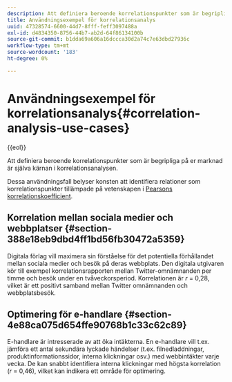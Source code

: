 ```yaml
---
description: Att definiera beroende korrelationspunkter som är begripliga på er marknad är själva kärnan i korrelationsanalysen.
title: Användningsexempel för korrelationsanalys
uuid: 47328574-6600-44d7-8fff-feff3097488a
exl-id: d4834350-8756-44b7-ab2d-64f86134100b
source-git-commit: b1dda69a606a16dccca30d2a74c7e63dbd27936c
workflow-type: tm+mt
source-wordcount: '183'
ht-degree: 0%

---
```


# Användningsexempel för korrelationsanalys{#correlation-analysis-use-cases}

{{eol}}

Att definiera beroende korrelationspunkter som är begripliga på er marknad är själva kärnan i korrelationsanalysen.

Dessa användningsfall belyser konsten att identifiera relationer som korrelationspunkter tillämpade på vetenskapen i [Pearsons korrelationskoefficient](../../../../home/c-get-started/c-analysis-vis/c-correlation-analysis/c-correlation-pearsons.md#concept-5996cb8c89fd4df5b47b7318e7a1d29c).

## Korrelation mellan sociala medier och webbplatser {#section-388e18eb9dbd4ff1bd56fb30472a5359}

Digitala förlag vill maximera sin förståelse för det potentiella förhållandet mellan sociala medier och besök på deras webbplats. Den digitala utgivaren kör till exempel korrelationsrapporten mellan Twitter-omnämnanden per timme och besök under en tvåveckorsperiod. Korrelationen är *r* = 0,28, vilket är ett positivt samband mellan Twitter omnämnanden och webbplatsbesök.

## Optimering för e-handlare {#section-4e88ca075d654ffe90768b1c33c62c89}

E-handlare är intresserade av att öka intäkterna. En e-handlare vill t.ex. jämföra ett antal sekundära lyckade händelser (t.ex. filnedladdningar, produktinformationssidor, interna klickningar osv.) med webbintäkter varje vecka. De kan snabbt identifiera interna klickningar med högsta korrelation (*r* = 0,46), vilket kan indikera ett område för optimering.
